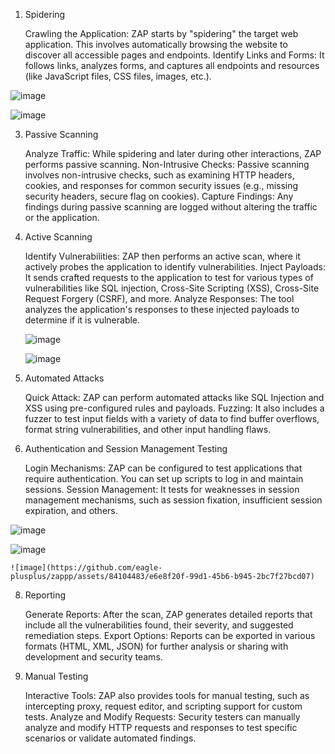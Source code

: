 1. Spidering

    Crawling the Application: ZAP starts by "spidering" the target web application. This involves automatically browsing the website to discover all accessible pages and endpoints.
    Identify Links and Forms: It follows links, analyzes forms, and captures all endpoints and resources (like JavaScript files, CSS files, images, etc.).

![image](https://github.com/eagle-plusplus/zappp/assets/84104483/0989e2a9-b89b-4a32-af40-2582631181ae)

![image](https://github.com/eagle-plusplus/zappp/assets/84104483/325c6a20-4c85-437a-abae-40fe1686d9a1)



3. Passive Scanning

    Analyze Traffic: While spidering and later during other interactions, ZAP performs passive scanning.
    Non-Intrusive Checks: Passive scanning involves non-intrusive checks, such as examining HTTP headers, cookies, and responses for common security issues (e.g., missing security headers, secure flag on cookies).
    Capture Findings: Any findings during passive scanning are logged without altering the traffic or the application.

4. Active Scanning

    Identify Vulnerabilities: ZAP then performs an active scan, where it actively probes the application to identify vulnerabilities.
    Inject Payloads: It sends crafted requests to the application to test for various types of vulnerabilities like SQL injection, Cross-Site Scripting (XSS), Cross-Site Request Forgery (CSRF), and more.
    Analyze Responses: The tool analyzes the application's responses to these injected payloads to determine if it is vulnerable.

   ![image](https://github.com/eagle-plusplus/zappp/assets/84104483/8fc9f3a9-a85d-4e4a-91bb-1fdaed7b12d3)

   ![image](https://github.com/eagle-plusplus/zappp/assets/84104483/fdd60192-e003-4b39-8e19-d7a1d23e4afe)

 

6. Automated Attacks

    Quick Attack: ZAP can perform automated attacks like SQL Injection and XSS using pre-configured rules and payloads.
    Fuzzing: It also includes a fuzzer to test input fields with a variety of data to find buffer overflows, format string vulnerabilities, and other input handling flaws.

7. Authentication and Session Management Testing

    Login Mechanisms: ZAP can be configured to test applications that require authentication. You can set up scripts to log in and maintain sessions.
    Session Management: It tests for weaknesses in session management mechanisms, such as session fixation, insufficient session expiration, and others.

  ![image](https://github.com/eagle-plusplus/zappp/assets/84104483/68d178c2-3ea9-4255-9b7b-0bbbf61aee8b)

   ![image](https://github.com/eagle-plusplus/zappp/assets/84104483/be689342-3618-473d-b3cc-1f652a66b10e)

    ![image](https://github.com/eagle-plusplus/zappp/assets/84104483/e6e8f20f-99d1-45b6-b945-2bc7f27bcd07)

8. Reporting

    Generate Reports: After the scan, ZAP generates detailed reports that include all the vulnerabilities found, their severity, and suggested remediation steps.
    Export Options: Reports can be exported in various formats (HTML, XML, JSON) for further analysis or sharing with development and security teams.

9. Manual Testing

    Interactive Tools: ZAP also provides tools for manual testing, such as intercepting proxy, request editor, and scripting support for custom tests.
    Analyze and Modify Requests: Security testers can manually analyze and modify HTTP requests and responses to test specific scenarios or validate automated findings.
